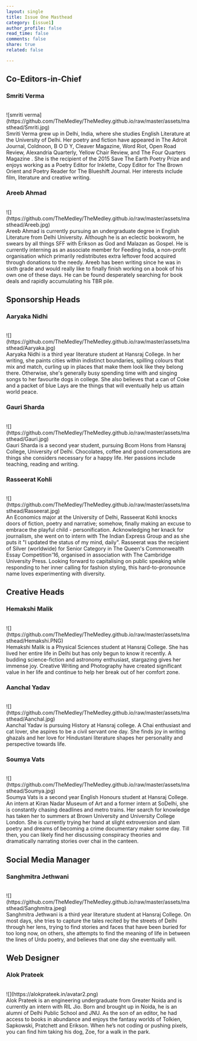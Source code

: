 ```yaml
---
layout: single
title: Issue One Masthead
category: [issue1]
author_profile: false
read_time: false
comments: false
share: true
related: false

---
```


## Co-Editors-in-Chief

### Smriti Verma
<br>
![smriti verma](https://github.com/TheMedley/TheMedley.github.io/raw/master/assets/masthead/Smriti.jpg)
<br>
Smriti Verma grew up in Delhi, India, where she studies English Literature at the University of Delhi. Her poetry and fiction have appeared in The Adroit Journal, Coldnoon, B O D Y, Cleaver Magazine, Word Riot, Open Road Review, Alexandria Quarterly, Yellow Chair Review, and The Four Quarters Magazine . She is the recipient of the 2015 Save The Earth Poetry Prize and enjoys working as a Poetry Editor for Inklette, Copy Editor for The Brown Orient and Poetry Reader for The Blueshift Journal. Her interests include film, literature and creative writing.
<br>


### Areeb Ahmad
<br>
![](https://github.com/TheMedley/TheMedley.github.io/raw/master/assets/masthead/Areeb.jpg)
<br>
Areeb Ahmad is currently pursuing an undergraduate degree in English Literature from Delhi University. Although he is an eclectic bookworm, he swears by all things SFF with Erikson as God and Malazan as Gospel. He is currently interning as an associate member for Feeding India, a non-profit organisation which primarily redistributes extra leftover food acquired through donations to the needy. Areeb has been writing since he was in sixth grade and would really like to finally finish working on a book of his own one of these days. He can be found desperately searching for book deals and rapidly accumulating his TBR pile.<br>

## Sponsorship Heads

### Aaryaka Nidhi
<br>
![](https://github.com/TheMedley/TheMedley.github.io/raw/master/assets/masthead/Aaryaka.jpg)
<br>
Aaryaka Nidhi is a third year literature student at Hansraj College. In her writing, she paints cities within indistinct boundaries, spilling colours that mix and match, curling up in places that make them look like they belong there. Otherwise, she's generally busy spending time with and singing songs to her favourite dogs in college. She also believes that a can of Coke and a packet of blue Lays are the things that will eventually help us attain world peace. <br>

### Gauri Sharda
<br>
![](https://github.com/TheMedley/TheMedley.github.io/raw/master/assets/masthead/Gauri.jpg)
<br>
Gauri Sharda is a second year student, pursuing Bcom Hons from Hansraj College, University of Delhi. Chocolates, coffee and good conversations are things she considers necessary for a happy life. Her passions include teaching, reading and writing.<br>

### Rasseerat Kohli
<br>
![](https://github.com/TheMedley/TheMedley.github.io/raw/master/assets/masthead/Rasseerat.jpg)
<br>
An Economics major at the University of Delhi, Rasseerat Kohli knocks doors of fiction, poetry and narrative; somehow, finally making an excuse to embrace the playful child - personification. Acknowledging her knack for journalism, she went on to intern with The Indian Express Group and as she puts it "I updated the status of my mind, daily". Rasseerat was the recipient of Silver (worldwide) for Senior Category in The Queen's Commonwealth Essay Competition'16, organised in association with The Cambridge University Press. Looking forward to capitalising on public speaking while responding to her inner calling for fashion styling, this hard-to-pronounce name loves experimenting with diversity. <br>

## Creative Heads

### Hemakshi Malik
<br>
![](https://github.com/TheMedley/TheMedley.github.io/raw/master/assets/masthead/Hemakshi.PNG)
<br>
Hemakshi Malik is a Physical Sciences student at Hansraj College. She has lived her entire life in Delhi but has only begun to know it recently. A budding science-fiction and astronomy enthusiast, stargazing gives her immense joy. Creative Writing and Photography have created significant value in her life and continue to help her break out of her comfort zone.<br>

### Aanchal Yadav
<br>
![](https://github.com/TheMedley/TheMedley.github.io/raw/master/assets/masthead/Aanchal.jpg)
<br>
Aanchal Yadav is pursuing History at Hansraj college. A Chai enthusiast and cat lover, she aspires to be a civil servant one day. She finds joy in writing ghazals and her love for Hindustani literature shapes her personality and perspective towards life.<br>

### Soumya Vats
<br>
![](https://github.com/TheMedley/TheMedley.github.io/raw/master/assets/masthead/Soumya.jpg)
<br>
Soumya Vats is a second year English Honours student at Hansraj College. An intern at Kiran Nadar Museum of Art and a former intern at SoDelhi, she is constantly chasing deadlines and metro trains. Her search for knowledge has taken her to summers at Brown University and University College London. She is currently trying her hand at slight extroversion and slam poetry and dreams of becoming a crime documentary maker some day. Till then, you can likely find her discussing conspiracy theories and dramatically narrating stories over chai in the canteen.<br>

## Social Media Manager

### Sanghmitra Jethwani
<br>
![](https://github.com/TheMedley/TheMedley.github.io/raw/master/assets/masthead/Sanghmitra.jpeg)
<br>
Sanghmitra Jethwani is a third year literature student at Hansraj College. On most days, she tries to capture the tales recited by the streets of Delhi through her lens, trying to find stories and faces that have been buried for too long now, on others, she attempts to find the meaning of life in between the lines of Urdu poetry, and believes that one day she eventually will.<br>

## Web Designer

### Alok Prateek
<br>
![](https://alokprateek.in/avatar2.png)
<br>
Alok Prateek is an engineering undergraduate from Greater Noida and is currently an intern with RIL Jio. Born and brought up in Noida, he is an alumni of Delhi Public School and JNU. As the son of an editor, he had access to books in abundance and enjoys the fantasy worlds of Tolkien, Sapkowski, Pratchett and Erikson. When he’s not coding or pushing pixels, you can find him taking his dog, Zoe, for a walk in the park.
